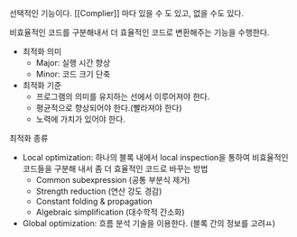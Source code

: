 
선택적인 기능이다. [[Complier]] 마다 있을 수 도 있고, 없을 수도 있다. 

비효율적인 코드를 구분해내서 더 효율적인 코드로 변환해주는 기능을 수행한다.

+ 최적화 의미
	+ Major: 실행 시간 향상
	+ Minor: 코드 크기 단축
+ 최적화 기준
	+ 프로그램의 의미를 유지하는 선에서 이루어져야 한다.
	+ 평균적으로 향상되어야 한다.(빨라져야 한다)
	+ 노력에 가치가 있어야 한다. 

최적화 종류
+ Local optimization: 하나의 블록 내에서 local inspection을 통하여 비효율적인 코드들을 구분해 내서 좀 더 효율적인 코드로 바꾸는 방법
	+ Common subexpression (공통 부분식 제거)
	+ Strength reduction (연산 강도 경감)
	+ Constant folding & propagation
	+ Algebraic simplification (대수학적 간소화)
+ Global optimization: 흐름 분석 기술을 이용한다. (블록 간의 정보를 고려ㅛ)